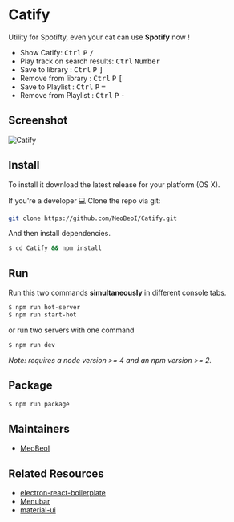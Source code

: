 # Catify
Utility for Spotifty, even your cat can use **Spotify** now !
- Show Catify: <kbd>Ctrl</kbd> <kbd>P</kbd> <kbd>/</kbd>
- Play track on search results: <kbd>Ctrl</kbd> <kbd>Number</kbd>
- Save to library  : <kbd>Ctrl</kbd> <kbd>P</kbd> <kbd>]</kbd>
- Remove from library  : <kbd>Ctrl</kbd> <kbd>P</kbd> <kbd>[</kbd>
- Save to Playlist : <kbd>Ctrl</kbd> <kbd>P</kbd> <kbd>=</kbd>
- Remove from Playlist : <kbd>Ctrl</kbd> <kbd>P</kbd> <kbd>-</kbd>

## Screenshot

![Catify](http://www.codeconcat.com/wp-content/uploads/2016/03/shot1.gif)

## Install

To install it download the latest release for your platform (OS X).

If you're a developer 💻
Clone the repo via git:

```bash
git clone https://github.com/MeoBeoI/Catify.git
```

And then install dependencies.

```bash
$ cd Catify && npm install
```


## Run

Run this two commands __simultaneously__ in different console tabs.

```bash
$ npm run hot-server
$ npm run start-hot
```

or run two servers with one command

```bash
$ npm run dev
```

*Note: requires a node version >= 4 and an npm version >= 2.*


## Package

```bash
$ npm run package
```

## Maintainers

- [MeoBeoI](https://github.com/meobeoi)

## Related Resources
- [electron-react-boilerplate](https://github.com/chentsulin/electron-react-boilerplate)
- [Menubar](https://github.com/maxogden/menubar)
- [material-ui](http://www.material-ui.com)

